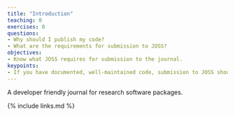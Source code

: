 ```yaml
---
title: "Introduction"
teaching: 0
exercises: 0
questions:
- Why should I publish my code?
- What are the requirements for submission to JOSS?
objectives:
- Know what JOSS requires for submission to the journal.
keypoints:
- If you have documented, well-maintained code, submission to JOSS should take less than one hour.
---
```


A developer friendly journal for research software packages.

{% include links.md %}
